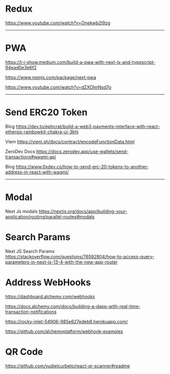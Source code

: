 # Redux

https://www.youtube.com/watch?v=Onekwb2l9zg

---

# PWA

https://t-i-show.medium.com/build-a-pwa-with-next-js-and-typescript-94ead0e3e6f2

https://www.npmjs.com/package/next-pwa

https://www.youtube.com/watch?v=dZXOlmNsd7o

---

# Send ERC20 Token

Blog
https://dev.to/ephcrat/build-a-web3-payments-interface-with-react-ethersjs-rainbowkit-chakra-ui-3khi

Viem
https://viem.sh/docs/contract/encodeFunctionData.html

ZeroDev Docs
https://docs.zerodev.app/use-wallets/send-transactions#wagmi-api

Blog
https://www.0xdev.co/how-to-send-erc-20-tokens-to-another-address-in-react-with-wagmi/

---

# Modal

Next Js modals
https://nextjs.org/docs/app/building-your-application/routing/parallel-routes#modals

# Search Params

Next JS Search Params
https://stackoverflow.com/questions/76592804/how-to-access-query-parameters-in-next-js-13-4-with-the-new-app-router

# Address WebHooks

https://dashboard.alchemy.com/webhooks

https://docs.alchemy.com/docs/building-a-dapp-with-real-time-transaction-notifications

https://rocky-inlet-54906-985e627edeb8.herokuapp.com/

https://github.com/alchemyplatform/webhook-examples

# QR Code

https://github.com/yudielcurbelo/react-qr-scanner#readme
